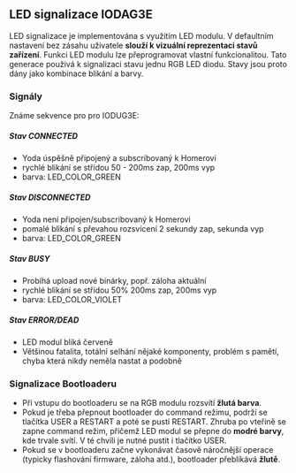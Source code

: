 ## LED signalizace IODAG3E 

LED signalizace je implementována s využitím LED modulu. V defaultním nastavení bez zásahu uživatele **slouží k vizuální reprezentaci stavů zařízení**. Funkci LED modulu lze přeprogramovat vlastní funkcionalitou. Tato generace použivá k signalizaci stavu jednu RGB LED diodu. Stavy jsou proto dány jako kombinace blikání a barvy.


### Signály

Známe sekvence pro pro IODUG3E:

##### Stav CONNECTED

* Yoda úspěšně připojený a subscribovaný k Homerovi
* rychlé blikání se střídou 50 - 200ms zap, 200ms vyp
* barva: LED_COLOR_GREEN

##### Stav DISCONNECTED

* Yoda není připojen/subscribovaný k Homerovi
* pomalé blikání s převahou rozsvícení 2 sekundy zap, sekunda vyp
* barva: LED_COLOR_GREEN

##### Stav BUSY
* Probíhá upload nové binárky, popř. záloha aktuální
* rychlé blikání se střídou 50% 200ms zap, 200ms vyp
* barva: LED_COLOR_VIOLET

##### Stav ERROR/DEAD
- LED modul bliká červeně
- Většinou fatalita, totální selhání nějaké komponenty, problém s pamětí, chyba která nikdy neměla nastat a podobně

### Signalizace Bootloaderu

* Při vstupu do bootloaderu se na RGB modulu rozsvítí **žlutá barva**.
* Pokud je třeba přepnout bootloader do command režimu, podrží se tlačítka USER a RESTART a poté se pustí RESTART. Zhruba po vteřině se zapne command režim, přičemž LED modul se přepne do **modré barvy**, kde trvale svítí. V té chvíli je nutné pustit i tlačítko USER.
* Pokud se v bootloaderu začne vykonávat časově náročnější operace (typicky flashování firmware, záloha atd.), bootloader přeblikává **žlutě**.

